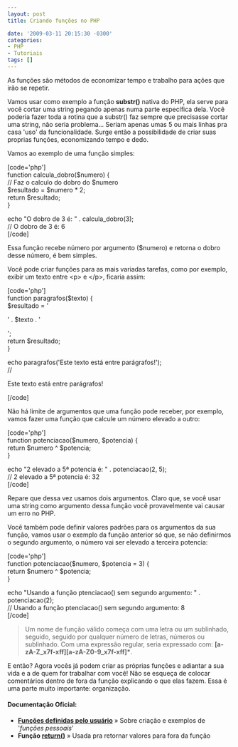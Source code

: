 ```yaml
---
layout: post
title: Criando funções no PHP

date: '2009-03-11 20:15:30 -0300'
categories:
- PHP
- Tutoriais
tags: []
---
```

<p>As funções são métodos de economizar tempo e trabalho para ações que irão se repetir.</p>
<p>Vamos usar como exemplo a função <strong>substr()</strong> nativa do PHP, ela serve para você cortar uma string pegando apenas numa parte específica dela. Você poderia fazer toda a rotina que a substr() faz sempre que precisasse cortar uma string, não seria problema... Seriam apenas umas 5 ou mais linhas pra casa 'uso' da funcionalidade. Surge então a possibilidade de criar suas proprias funções, economizando tempo e dedo.</p>
<p>Vamos ao exemplo de uma função simples:</p>
<p>[code='php']<br />
function calcula_dobro($numero) {<br />
    // Faz o calculo do dobro do $numero<br />
    $resultado = $numero * 2;<br />
    return $resultado;<br />
}</p>
<p>echo "O dobro de 3 é: " . calcula_dobro(3);<br />
// O dobro de 3 é: 6<br />
[/code]</p>
<p>Essa função recebe número por argumento ($numero) e retorna o dobro desse número, é bem simples.</p>
<p>Você pode criar funções para as mais variadas tarefas, como por exemplo, exibir um texto entre &lt;p&gt; e &lt;/p&gt;, ficaria assim:</p>
<p>[code='php']<br />
function paragrafos($texto) {<br />
    $resultado = '
<p>' . $texto . '</p>
<p>';<br />
    return $resultado;<br />
}</p>
<p>echo paragrafos('Este texto está entre parágrafos!');<br />
//
<p>Este texto está entre parágrafos!</p>
<p>[/code]</p>
<p>Não há limite de argumentos que uma função pode receber, por exemplo, vamos fazer uma função que calcule um número elevado a outro:</p>
<p>[code='php']<br />
function potenciacao($numero, $potencia) {<br />
    return $numero ^ $potencia;<br />
}</p>
<p>echo "2 elevado a 5ª potencia é: " . potenciacao(2, 5);<br />
// 2 elevado a 5ª potencia é: 32<br />
[/code]</p>
<p>Repare que dessa vez usamos dois argumentos. Claro que, se você usar uma string como argumento dessa função você provavelmente vai causar um erro no PHP.</p>
<p>Você também pode definir valores padrões para os argumentos da sua função, vamos usar o exemplo da função anterior só que, se não definirmos o segundo argumento, o número vai ser elevado a terceira potencia:</p>
<p>[code='php']<br />
function potenciacao($numero, $potencia = 3) {<br />
    return $numero ^ $potencia;<br />
}</p>
<p>echo "Usando a função ptenciacao() sem segundo argumento: " . potenciacao(2);<br />
// Usando a função ptenciacao() sem segundo argumento: 8<br />
[/code]</p>
<blockquote><p>Um nome de função válido começa com uma letra ou um sublinhado, seguido, seguido por qualquer número de letras, números ou sublinhado. Com uma expressão regular, seria expressado com: <strong>[a-zA-Z_x7f-xff][a-zA-Z0-9_x7f-xff]*</strong>.</p></blockquote>
<p>E então? Agora vocês já podem criar as próprias funções e adiantar a sua vida e a de quem for trabalhar com você! Não se esqueça de colocar comentários dentro de fora da função explicando o que elas fazem. Essa é uma parte muito importante: organização.</p>
<h4>Documentação Oficial:</h4>
<ul>
<li><strong><a href="http://www.php.net/manual/pt_BR/functions.user-defined.php" target="_blank">Funções definidas pelo usuário</a></strong> » Sobre criação e exemplos de '<em>funções pessoais</em>'</li>
<li><strong>Função <a href="http://www.php.net/manual/pt_BR/function.return.php" target="_blank">return()</a></strong> » Usada pra retornar valores para fora da função</li>
</ul>
